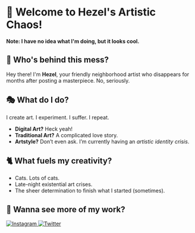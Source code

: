 # 🎨 Welcome to Hezel's Artistic Chaos!  

**Note: I have no idea what I'm doing, but it looks cool.**  

## 👋 Who's behind this mess?  
Hey there! I'm **Hezel**, your friendly neighborhood artist who disappears for months after posting a masterpiece. No, seriously.  

## 🎭 What do I do?  
I create art. I experiment. I suffer. I repeat. 
- **Digital Art?** Heck yeah!
- **Traditional Art?** A complicated love story.  
- **Artstyle?** Don’t even ask. I’m currently having an *artistic identity crisis*.  

## 🐈 What fuels my creativity?  
- Cats. Lots of cats.  
- Late-night existential art crises.  
- The sheer determination to finish what I started (sometimes).  

## 📌 Wanna see more of my work?
<a href="https://instagram.com/dzky.hzl_">
  <img src="https://img.icons8.com/fluency/48/instagram-new.png" alt="Instagram">
</a>
<a href="https://twitter.com/dzkyhezel">
  <img src="https://img.icons8.com/color/48/twitter.png" alt="Twitter">
</a>
